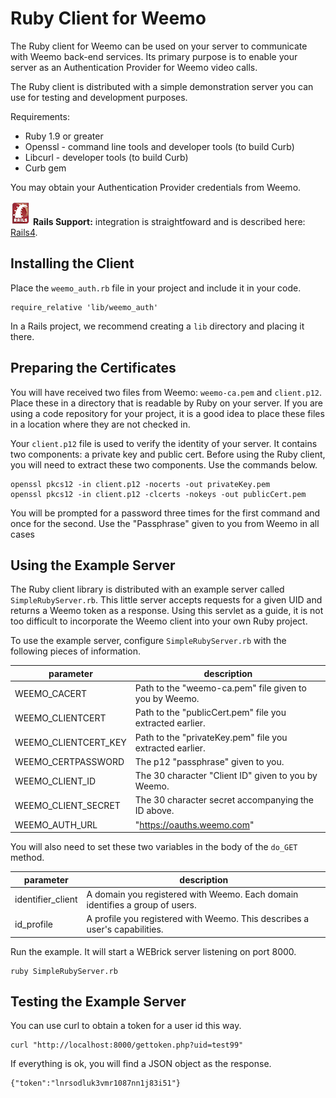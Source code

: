 # Ruby Client for Weemo

The Ruby client for Weemo can be used on your server to communicate with Weemo back-end services.  Its primary purpose is to enable your server as an Authentication Provider for Weemo video calls.

The Ruby client is distributed with a simple demonstration server you can use for testing and development purposes.

Requirements:

- Ruby 1.9 or greater
- Openssl - command line tools and developer tools (to build Curb)
- Libcurl - developer tools (to build Curb)
- Curb gem

You may obtain your Authentication Provider credentials from Weemo.

![Rails](images/rails_32.png) **Rails Support:** integration is straightfoward and is described here: [Rails4](doc/RAILS.md).

## Installing the Client

Place the ```weemo_auth.rb``` file in your project and include it in your code.

    require_relative 'lib/weemo_auth'

In a Rails project, we recommend creating a ```lib``` directory and placing it
there.


## Preparing the Certificates

You will have received two files from Weemo: ```weemo-ca.pem``` and ```client.p12```.  Place these in a directory that is readable by Ruby on your server.  If you are using a code repository for your project, it is a good idea to place these files in a location where they are not checked in.

Your ```client.p12``` file is used to verify the identity of your server.  It contains two components: a private key and  public cert.  Before using the Ruby client, you will need to extract these two components.  Use the commands below.

    openssl pkcs12 -in client.p12 -nocerts -out privateKey.pem
    openssl pkcs12 -in client.p12 -clcerts -nokeys -out publicCert.pem

You will be prompted for a password three times for the first command and
once for the second.  Use the "Passphrase" given to you from Weemo in all cases



## Using the Example Server

The Ruby client library is distributed with an example server called ```SimpleRubyServer.rb```.  This little server accepts requests for a given UID and returns a Weemo token as a response.  Using this servlet as a guide, it is not too difficult to incorporate the Weemo client into your own Ruby project.

To use the example server, configure ```SimpleRubyServer.rb``` with the following pieces of information.

| parameter    | description |
|--------------|-------------|
| WEEMO_CACERT         | Path to the "weemo-ca.pem" file given to you by Weemo. |
| WEEMO_CLIENTCERT      | Path to the "publicCert.pem" file you extracted earlier. |
| WEEMO_CLIENTCERT_KEY  | Path to the "privateKey.pem" file you extracted earlier. |
| WEEMO_CERTPASSWORD   | The p12 "passphrase" given to you. |
| WEEMO_CLIENT_ID      | The 30 character "Client ID" given to you by Weemo. |
| WEEMO_CLIENT_SECRET  | The 30 character secret accompanying the ID above. |
| WEEMO_AUTH_URL       | "https://oauths.weemo.com" |

You will also need to set these two variables in the body of the ```do_GET``` method.

| parameter    | description |
|--------------|-------------|
| identifier_client | A domain you registered with Weemo. Each domain identifies a group of users. |
| id_profile        | A profile you registered with Weemo.  This describes a user's capabilities. |


Run the example.  It will start a WEBrick server listening on port 8000.

    ruby SimpleRubyServer.rb


## Testing the Example Server

You can use curl to obtain a token for a user id this way.

    curl "http://localhost:8000/gettoken.php?uid=test99"

If everything is ok, you will find a JSON object as the response.

    {"token":"lnrsodluk3vmr1087nn1j83i51"}





